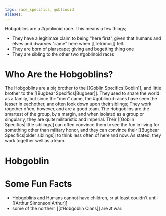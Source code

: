 ```yaml
---
tags: race_specifics, goblinoid
aliases:
---
```

Hobgoblins are a #goblinoid race. This means a few things;
- They have a legitimate claim to being "here first", given that humans and elves and dwarves "came" here when [[Tetrimoc]] fell.
- They are born of planscape; giving and begetting thing one
- They are sibling to the other two #goblinoid races

# Who Are the Hobgoblins?
The Hobgoblins are a big brother to the [[Goblin Specifics|Goblin]], and little brother to the [[Bugbear Specifics|Bugbear]]. They used to share the world as  a family, but since the "men" came, the #goblinoid races have seen the lesser in eachother, and often look down upon their siblings; They work together often, however, and are a good team. The Hobgoblins are the smartest of the group, by a margin, and when isolated as a group or singularly, they are quite militaristic and imperial. Their [[Goblin Specifics|little siblings]] can often convince them to see the fun in living for something other than military honor, and they can convince their [[Bugbear Specifics|older siblings]] to think less often of here and now. As stated, they work together well as a team.

# Hobgoblin 

# Some Fun Facts
- Hobgoblins and Humans cannot have children, or at least couldn't until [[Arthur Simonson|Arthur]]
- some of the northern [[#Hobgoblin Clans]] are at war.